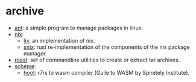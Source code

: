 archive
=======

- [ant](./ant/README.md): a simple program to manage packages in linux.
- [nix](./nix):
  - [lix](./nix/lix/README.md): an implementation of nix.
  - [snix](./nix/snix/README.md): rust re-implementation of the components of the nix package manager.
- [roast](./roast/README.md): set of commandline utilities to create or extract tar archives.
- [scheme](./scheme):
  - [hoot](./scheme/hoot/README.md): r7rs to wasm compiler (Guile to WASM by Spiretely Institute).

